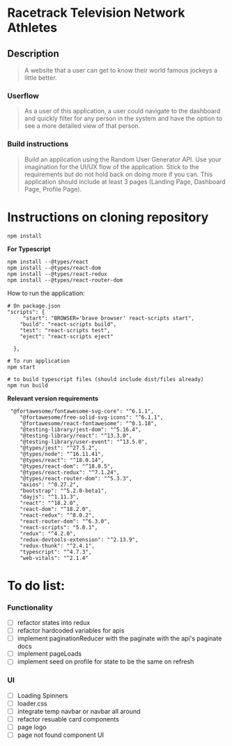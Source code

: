 # Racetrack Television Network Athletes

## Description

> A website that a user can get to know their world famous jockeys a little better.

### Userflow

> As a user of this application, a user could navigate to the dashboard and quickly filter for any person in the system and have the option to see a more detailed view of that person.

### Build instructions

> Build an application using the Random User Generator API. Use your imagination for the UI/UX flow of the application. Stick to the requirements but do not hold back on doing more if you can. This application should include at least 3 pages (Landing Page, Dashboard Page, Profile Page).

# Instructions on cloning repository

```
npm install
```

**For Typescript**

```shell
npm install --@types/react
npm install --@types/react-dom
npm install --@types/react-redux
npm install --@types/react-router-dom
```

How to run the application:

```shell
# On package.json
"scripts": {
     "start": "BROWSER='brave browser' react-scripts start",
    "build": "react-scripts build",
    "test": "react-scripts test",
    "eject": "react-scripts eject"

  },
```

```shell
# To run application
npm start

# to build typescript files (should include dist/files already)
npm run build
```

**Relevant version requirements**

```shell
 "@fortawesome/fontawesome-svg-core": "^6.1.1",
    "@fortawesome/free-solid-svg-icons": "^6.1.1",
    "@fortawesome/react-fontawesome": "^0.1.18",
    "@testing-library/jest-dom": "^5.16.4",
    "@testing-library/react": "^13.3.0",
    "@testing-library/user-event": "^13.5.0",
    "@types/jest": "^27.5.2",
    "@types/node": "^16.11.41",
    "@types/react": "^18.0.14",
    "@types/react-dom": "^18.0.5",
    "@types/react-redux": "^7.1.24",
    "@types/react-router-dom": "^5.3.3",
    "axios": "^0.27.2",
    "bootstrap": "^5.2.0-beta1",
    "dayjs": "^1.11.3",
    "react": "^18.2.0",
    "react-dom": "^18.2.0",
    "react-redux": "^8.0.2",
    "react-router-dom": "^6.3.0",
    "react-scripts": "5.0.1",
    "redux": "^4.2.0",
    "redux-devtools-extension": "^2.13.9",
    "redux-thunk": "^2.4.1",
    "typescript": "^4.7.3",
    "web-vitals": "^2.1.4"
```

# To do list:

### Functionality

- [ ] refactor states into redux
- [ ] refactor hardcoded variables for apis
- [ ] implement paginationReducer with the paginate with the api's paginate docs
- [ ] implement pageLoads
- [ ] implement seed on profile for state to be the same on refresh

### UI

- [ ] Loading Spinners
- [ ] loader.css
- [ ] integrate temp navbar or navbar all around
- [ ] refactor resuable card components
- [ ] page logo
- [ ] page not found component UI
